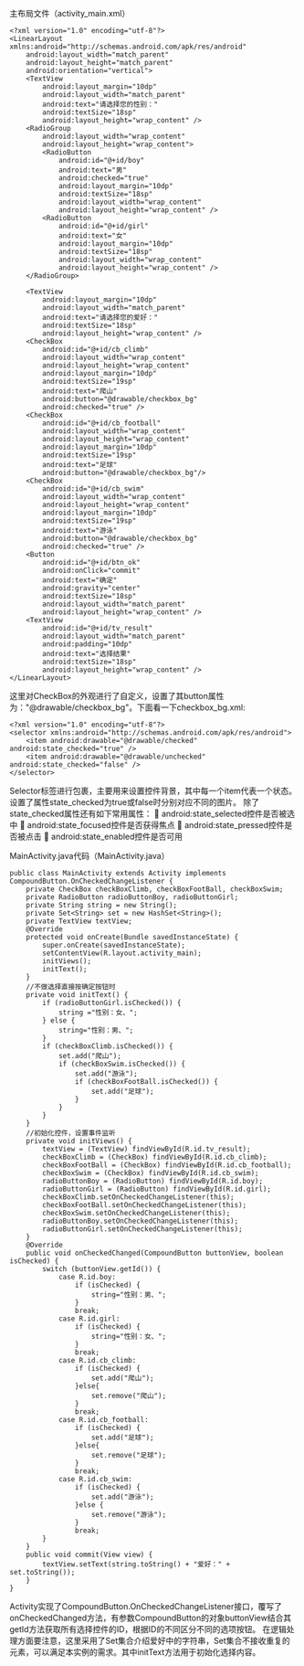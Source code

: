 主布局文件（activity_main.xml）

	<?xml version="1.0" encoding="utf-8"?>
	<LinearLayout xmlns:android="http://schemas.android.com/apk/res/android"
	    android:layout_width="match_parent"
	    android:layout_height="match_parent"
	    android:orientation="vertical">
	    <TextView
	        android:layout_margin="10dp"
	        android:layout_width="match_parent"
	        android:text="请选择您的性别："
	        android:textSize="18sp"
	        android:layout_height="wrap_content" />
	    <RadioGroup
	        android:layout_width="wrap_content"
	        android:layout_height="wrap_content">
	        <RadioButton
	            android:id="@+id/boy"
	            android:text="男"
	            android:checked="true"
	            android:layout_margin="10dp"
	            android:textSize="18sp"
	            android:layout_width="wrap_content"
	            android:layout_height="wrap_content" />
	        <RadioButton
	            android:id="@+id/girl"
	            android:text="女"
	            android:layout_margin="10dp"
	            android:textSize="18sp"
	            android:layout_width="wrap_content"
	            android:layout_height="wrap_content" />
	    </RadioGroup>
	
	    <TextView
	        android:layout_margin="10dp"
	        android:layout_width="match_parent"
	        android:text="请选择您的爱好："
	        android:textSize="18sp"
	        android:layout_height="wrap_content" />
	    <CheckBox
	        android:id="@+id/cb_climb"
	        android:layout_width="wrap_content"
	        android:layout_height="wrap_content"
	        android:layout_margin="10dp"
	        android:textSize="19sp"
	        android:text="爬山"
	        android:button="@drawable/checkbox_bg"
	        android:checked="true" />
	    <CheckBox
	        android:id="@+id/cb_football"
	        android:layout_width="wrap_content"
	        android:layout_height="wrap_content"
	        android:layout_margin="10dp"
	        android:textSize="19sp"
	        android:text="足球"
	        android:button="@drawable/checkbox_bg"/>
	    <CheckBox
	        android:id="@+id/cb_swim"
	        android:layout_width="wrap_content"
	        android:layout_height="wrap_content"
	        android:layout_margin="10dp"
	        android:textSize="19sp"
	        android:text="游泳"
	        android:button="@drawable/checkbox_bg"
	        android:checked="true" />
	    <Button
	        android:id="@+id/btn_ok"
	        android:onClick="commit"
	        android:text="确定"
	        android:gravity="center"
	        android:textSize="18sp"
	        android:layout_width="match_parent"
	        android:layout_height="wrap_content" />
	    <TextView
	        android:id="@+id/tv_result"
	        android:layout_width="match_parent"
	        android:padding="10dp"
	        android:text="选择结果"
	        android:textSize="18sp"
	        android:layout_height="wrap_content" />
	</LinearLayout>

这里对CheckBox的外观进行了自定义，设置了其button属性为："@drawable/checkbox_bg"。下面看一下checkbox_bg.xml:

	<?xml version="1.0" encoding="utf-8"?>
	<selector xmlns:android="http://schemas.android.com/apk/res/android">
	    <item android:drawable="@drawable/checked" android:state_checked="true" />
	    <item android:drawable="@drawable/unchecked" android:state_checked="false" />
	</selector>

Selector标签进行包裹，主要用来设置控件背景，其中每一个item代表一个状态。设置了属性state_checked为true或false时分别对应不同的图片。 除了state_checked属性还有如下常用属性：  android:state_selected控件是否被选中  android:state_focused控件是否获得焦点  android:state_pressed控件是否被点击  android:state_enabled控件是否可用

MainActivity.java代码（MainActivity.java）

	public class MainActivity extends Activity implements CompoundButton.OnCheckedChangeListener {
	    private CheckBox checkBoxClimb, checkBoxFootBall, checkBoxSwim;
	    private RadioButton radioButtonBoy, radioButtonGirl;
	    private String string = new String();
	    private Set<String> set = new HashSet<String>();
	    private TextView textView;
	    @Override
	    protected void onCreate(Bundle savedInstanceState) {
	        super.onCreate(savedInstanceState);
	        setContentView(R.layout.activity_main);
	        initViews();
	        initText();
	    }
	    //不做选择直接按确定按钮时
	    private void initText() {
	        if (radioButtonGirl.isChecked()) {
	            string ="性别：女、";
	        } else {
	            string="性别：男、";
	        }
	        if (checkBoxClimb.isChecked()) {
	            set.add("爬山");
	            if (checkBoxSwim.isChecked()) {
	                set.add("游泳");
	                if (checkBoxFootBall.isChecked()) {
	                    set.add("足球");
	                }
	            }
	        }
	    }
	    //初始化控件，设置事件监听
	    private void initViews() {
	        textView = (TextView) findViewById(R.id.tv_result);
	        checkBoxClimb = (CheckBox) findViewById(R.id.cb_climb);
	        checkBoxFootBall = (CheckBox) findViewById(R.id.cb_football);
	        checkBoxSwim = (CheckBox) findViewById(R.id.cb_swim);
	        radioButtonBoy = (RadioButton) findViewById(R.id.boy);
	        radioButtonGirl = (RadioButton) findViewById(R.id.girl);
	        checkBoxClimb.setOnCheckedChangeListener(this);
	        checkBoxFootBall.setOnCheckedChangeListener(this);
	        checkBoxSwim.setOnCheckedChangeListener(this);
	        radioButtonBoy.setOnCheckedChangeListener(this);
	        radioButtonGirl.setOnCheckedChangeListener(this);
	    }
	    @Override
	    public void onCheckedChanged(CompoundButton buttonView, boolean isChecked) {
	        switch (buttonView.getId()) {
	            case R.id.boy:
	                if (isChecked) {
	                    string="性别：男、";
	                }
	                break;
	            case R.id.girl:
	                if (isChecked) {
	                    string="性别：女、";
	                }
	                break;
	            case R.id.cb_climb:
	                if (isChecked) {
	                    set.add("爬山");
	                }else{
	                    set.remove("爬山");
	                }
	                break;
	            case R.id.cb_football:
	                if (isChecked) {
	                    set.add("足球");
	                }else{
	                    set.remove("足球");
	                }
	                break;
	            case R.id.cb_swim:
	                if (isChecked) {
	                    set.add("游泳");
	                }else {
	                    set.remove("游泳");
	                }
	                break;
	        }
	    }
	    public void commit(View view) {
	        textView.setText(string.toString() + "爱好：" + set.toString());
	    }
	}

Activity实现了CompoundButton.OnCheckedChangeListener接口，覆写了onCheckedChanged方法，有参数CompoundButton的对象buttonView结合其getId方法获取所有选择控件的ID，根据ID的不同区分不同的选项按钮。 在逻辑处理方面要注意，这里采用了Set集合介绍爱好中的字符串，Set集合不接收重复的元素，可以满足本实例的需求。其中initText方法用于初始化选择内容。